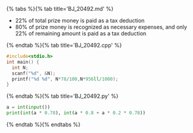 {% tabs %}{% tab title='BJ_20492.md' %}

* 22% of total prize money is paid as a tax deduction
* 80% of prize money is recognized as necessary expenses, and only 22% of remaining amount is paid as a tax deduction

{% endtab %}{% tab title='BJ_20492.cpp' %}

```cpp
#include<stdio.h>
int main() {
  int N;
  scanf("%d", &N);
  printf("%d %d", N*78/100,N*956ll/1000);
}
```

{% endtab %}{% tab title='BJ_20492.py' %}

```py
a = int(input())
print(int(a * 0.78), int(a * 0.8 + a * 0.2 * 0.78))
```

{% endtab %}{% endtabs %}
